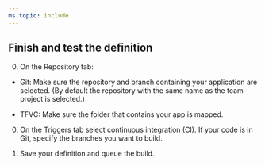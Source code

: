 ```yaml
---
ms.topic: include
---
```


## Finish and test the definition

[//]: # (Todo: Convert this to a shared blurb and use in all three scenarios after reviews are done and branches are merged.)

[//]: # (Todo: add TFVC and Git icons)

0. On the Repository tab:

 * Git: Make sure the repository and branch containing your application are selected.  (By default the repository with the same name as the team project is selected.)

 * TFVC: Make sure the folder that contains your app is mapped.

0. On the Triggers tab select continuous integration (CI). If your code is in Git, specify the branches you want to build.

0. Save your definition and queue the build.

[//]: # (Issue: what should I say about the Filters field for TFVC on the Triggers tab? In my test, I saw it set by default to "undefined". Note this is a broader issue and reminder to self to implement outcome in other topics.)

[//]: # (todo: On General tab check Default queue, Build number format $ date:yyyyMMdd $ rev:.r)
